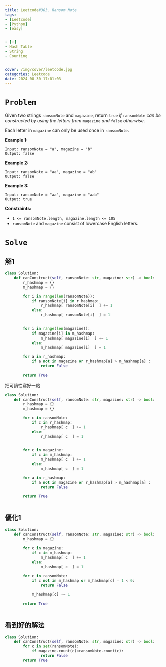 ```yaml
---
title: Leetcode#383. Ransom Note
tags:
- [Leetcode]
- [Python]
- [easy]


- [💡]
- Hash Table
- String
- Counting


cover: /img/cover/leetcode.jpg
categories: Leetcode
date: 2024-08-30 17:01:03
---
```


# `Problem`

Given two strings `ransomNote` and `magazine`, return `true` *if* `ransomNote` *can be constructed by using the letters from* `magazine` *and* `false` *otherwise*.

Each letter in `magazine` can only be used once in `ransomNote`.

**Example 1:**

```
Input: ransomNote = "a", magazine = "b"
Output: false

```

**Example 2:**

```
Input: ransomNote = "aa", magazine = "ab"
Output: false
```

**Example 3:**

```
Input: ransomNote = "aa", magazine = "aab"
Output: true

```

**Constraints:**

- `1 <= ransomNote.length, magazine.length <= 105`
- `ransomNote` and `magazine` consist of lowercase English letters.

# `Solve`

## 解1

```python
class Solution:
    def canConstruct(self, ransomNote: str, magazine: str) -> bool:
        r_hashmap = {}
        m_hashmap = {}

        for i in range(len(ransomNote)):
            if ransomNote[i] in r_hashmap:
                r_hashmap[ ransomNote[i]  ] += 1
            else:
                r_hashmap[ ransomNote[i]  ] = 1
        

        for i in range(len(magazine)):
            if magazine[i] in m_hashmap:
                m_hashmap[ magazine[i]  ] += 1
            else:
                m_hashmap[ magazine[i]  ] = 1

        for a in r_hashmap:
            if a not in magazine or r_hashmap[a] > m_hashmap[a] :
                return False
 
        return True
```

把可讀性寫好一點

```python
class Solution:
    def canConstruct(self, ransomNote: str, magazine: str) -> bool:
        r_hashmap = {}
        m_hashmap = {}

        for c in ransomNote:
            if c in r_hashmap:
                r_hashmap[ c  ] += 1
            else:
                r_hashmap[ c  ] = 1
        

        for c in magazine:
            if c in m_hashmap:
                m_hashmap[ c  ] += 1
            else:
                m_hashmap[ c  ] = 1

        for a in r_hashmap:
            if a not in magazine or r_hashmap[a] > m_hashmap[a] :
                return False
 
        return True
        

```

## 優化1

```python
class Solution:
    def canConstruct(self, ransomNote: str, magazine: str) -> bool:
        m_hashmap = {}
        
        for c in magazine:
            if c in m_hashmap:
                m_hashmap[ c  ] += 1
            else:
                m_hashmap[ c  ] = 1

        for c in ransomNote:
            if c not in m_hashmap or m_hashmap[c] - 1 < 0:
                return False
            
            m_hashmap[c] -= 1 
 
        return True
        

```

## 看到好的解法

```python
class Solution:
    def canConstruct(self, ransomNote: str, magazine: str) -> bool:
        for c in set(ransomNote):
            if magazine.count(c)<ransomNote.count(c):
                return False
        return True
        
```